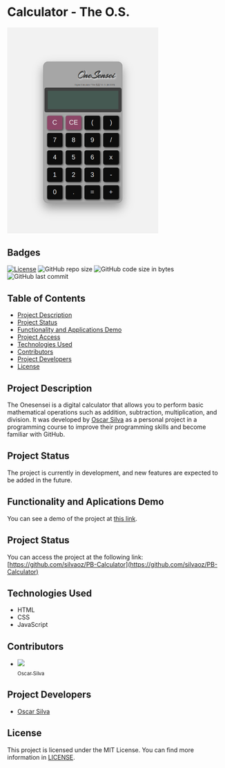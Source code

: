 # Calculator - The O.S. 

<img src="https://github.com/SilvaOz/PB-Calculator/blob/main/images/calculator.jpg" width="350">

## Badges

[![License](https://img.shields.io/github/license/silvaoz/PB-Calculator)](https://github.com/silvaoz/PB-Calculator/blob/main/LICENSE)
![GitHub repo size](https://img.shields.io/github/repo-size/silvaoz/PB-Calculator)
![GitHub code size in bytes](https://img.shields.io/github/languages/code-size/silvaoz/PB-Calculator)
![GitHub last commit](https://img.shields.io/github/last-commit/silvaoz/PB-Calculator)

## Table of Contents

- [Project Description](#Project-Description)
- [Project Status](#Project-Status)
- [Functionality and Applications Demo](#Functionality-and-Applications-Demo)
- [Project Access](#Project-Access)
- [Technologies Used](#Technologies-used)
- [Contributors](#Contributors)
- [Project Developers](#Project-Developers)
- [License](#License)

## Project Description

The Onesensei is a digital calculator that allows you to perform basic mathematical operations such as addition, subtraction, multiplication, and division. It was developed by [Oscar Silva](https://github.com/silvaoz) as a personal project in a programming course to improve their programming skills and become familiar with GitHub.

## Project Status

The project is currently in development, and new features are expected to be added in the future.

## Functionality and Aplications Demo

You can see a demo of the project at [this link](https://silvaoz.github.io/PB-Calculator/).

## Project Status

You can access the project at the following link: [https://github.com/silvaoz/PB-Calculator](https://github.com/silvaoz/PB-Calculator)

## Technologies Used

- HTML
- CSS
- JavaScript

## Contributors
- [<img src="https://avatars.githubusercontent.com/u/116160651?v=4" width="100px;"/><br /><sub>Oscar Silva</sub>](https://github.com/silvaoz)
 

## Project Developers

- [Oscar Silva](https://github.com/silvaoz)

## License

This project is licensed under the MIT License. You can find more information in [LICENSE](https://github.com/silvaoz/PB-Calculator/blob/main/LICENSE).
